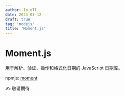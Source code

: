 ```yaml
---
author: Io_oTI
date: 2024-07-12
draft: true
tag: 'nodejs'
title: 'Moment.js'
---
```


# Moment.js

用于解析、验证、操作和格式化日期的 JavaScript 日期库。

npmjs: [moment](https://www.npmjs.com/package/moment)

✍ 敬请期待
